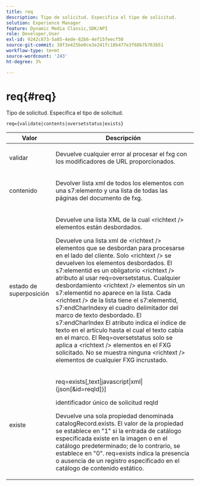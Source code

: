 ```yaml
---
title: req
description: Tipo de solicitud. Especifica el tipo de solicitud.
solution: Experience Manager
feature: Dynamic Media Classic,SDK/API
role: Developer,User
exl-id: 9242c873-5a85-4ede-82b6-4ef15feecf50
source-git-commit: 38f3e425be0ce3e241fc18b477e3f68b7b763b51
workflow-type: tm+mt
source-wordcount: '243'
ht-degree: 3%

---
```


# req{#req}

Tipo de solicitud. Especifica el tipo de solicitud.

`req={validate|contents|oversetstatus|exists}`

<table id="table_F39239E5244746DB9F253BB0D5E85D54"> 
 <thead> 
  <tr> 
   <th colname="col1" class="entry"> Valor </th> 
   <th colname="col2" class="entry"> Descripción </th> 
  </tr> 
 </thead>
 <tbody> 
  <tr> 
   <td colname="col1"> <p> <span class="codeph"> validar</span> </p> </td> 
   <td colname="col2"> <p> Devuelve cualquier error al procesar el fxg con los modificadores de URL proporcionados. </p> </td> 
  </tr> 
  <tr> 
   <td colname="col1"> <p> <span class="codeph"> contenido</span> </p> </td> 
   <td colname="col2"> <p> Devolver lista xml de todos los elementos con una <span class="codeph"> s7:elemento</span> y una lista de todas las páginas del documento de fxg. </p> </td> 
  </tr> 
  <tr> 
   <td colname="col1"> <p> <span class="codeph"> estado de superposición</span> </p> </td> 
   <td colname="col2"> <p>Devuelve una lista XML de la cual <span class="codeph"> &lt;richtext /&gt;</span> elementos están desbordados. </p> <p>Devuelve una lista xml de <span class="+ topic/ph pr-d/codeph codeph"> &lt;richtext /&gt;</span> elementos que se desbordan para procesarse en el lado del cliente. Solo <span class="+ topic/ph pr-d/codeph codeph"> &lt;richtext /&gt;</span> se devuelven los elementos desbordados. El <span class="+ topic/ph pr-d/codeph codeph"> s7:elementid</span> es un obligatorio <span class="+ topic/ph pr-d/codeph codeph"> &lt;richtext /&gt;</span> atributo al usar <span class="+ topic/ph pr-d/codeph codeph"> req=oversetstatus</span>. Cualquier desbordamiento <span class="+ topic/ph pr-d/codeph codeph"> &lt;richtext /&gt;</span> elementos sin un <span class="+ topic/ph pr-d/codeph codeph"> s7:elementid</span> no aparece en la lista. Cada <span class="+ topic/ph pr-d/codeph codeph"> &lt;richtext /&gt;</span> de la lista tiene el <span class="+ topic/ph pr-d/codeph codeph"> s7:elementid</span>, <span class="+ topic/ph pr-d/codeph codeph"> s7:endCharIndex</span>y el cuadro delimitador del marco de texto desbordado. El <span class="+ topic/ph pr-d/codeph codeph"> s7:endCharIndex</span> El atributo indica el índice de texto en el artículo hasta el cual el texto cabía en el marco. El <span class="+ topic/ph pr-d/codeph codeph"> Req=oversetstatus</span> solo se aplica a <span class="+ topic/ph pr-d/codeph codeph"> &lt;richtext /&gt;</span> elementos en el FXG solicitado. No se muestra ninguna <span class="+ topic/ph pr-d/codeph codeph"> &lt;richtext /&gt;</span> elementos de cualquier FXG incrustado. </p> </td> 
  </tr> 
  <tr> 
   <td colname="col1"> <p> <span class="codeph"> existe</span> </p> </td> 
   <td colname="col2"> <p> <span class="codeph"> req=exists[,text|javascript|xml|{json[&amp;id=reqId]}]</span> </p> <p>identificador único de solicitud reqId </p> <p>Devuelve una sola propiedad denominada catalogRecord.exists. El valor de la propiedad se establece en "1" si la entrada de catálogo especificada existe en la imagen o en el catálogo predeterminado; de lo contrario, se establece en "0". req=exists indica la presencia o ausencia de un registro especificado en el catálogo de contenido estático. </p> </td> 
  </tr> 
 </tbody> 
</table>

